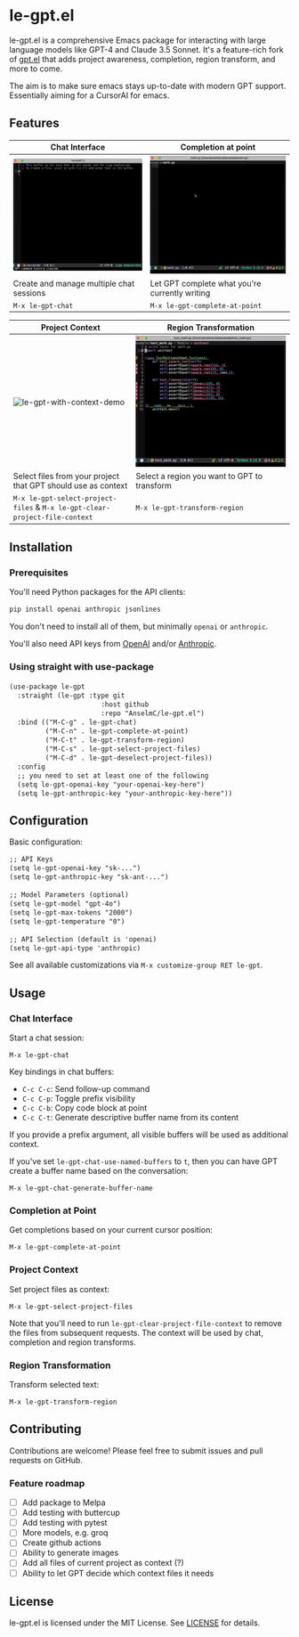 # le-gpt.el

le-gpt.el is a comprehensive Emacs package for interacting with large language models like GPT-4 and Claude 3.5 Sonnet. It's a feature-rich fork of [gpt.el](https://github.com/stuhlmueller/gpt.el) that adds project awareness, completion, region transform, and more to come.

The aim is to make sure emacs stays up-to-date with modern GPT support. Essentially aiming for a CursorAI for emacs.

## Features

| Chat Interface                                         | Completion at point                                                              |
|--------------------------------------------------------|----------------------------------------------------------------------------------|
| ![le-gpt-chat-demo](./resources/le-gpt-chat.gif) | ![le-gpt-complete-at-point-demo](./resources/le-gpt-complete-at-point.gif) |
| Create and manage multiple chat sessions               | Let GPT complete what you're currently writing                                   |
| `M-x le-gpt-chat`                                        | `M-x le-gpt-complete-at-point`                                                                                  |


| Project Context                                                                   | Region Transformation                                                   |
|-----------------------------------------------------------------------------------|-------------------------------------------------------------------------|
| ![le-gpt-with-context-demo](./resources/le-gpt-with-context.gif)            | ![le-gpt-transform-region-demo](./resources/le-gpt-transform.gif) |
| Select files from your project that GPT should use as context                     | Select a region you want to GPT to transform                            |
| `M-x le-gpt-select-project-files` & `M-x le-gpt-clear-project-file-context` | `M-x le-gpt-transform-region`                                        |




## Installation

### Prerequisites

You'll need Python packages for the API clients:

```bash
pip install openai anthropic jsonlines
```
You don't need to install all of them, but minimally `openai` or `anthropic`.

You'll also need API keys from [OpenAI](https://beta.openai.com/) and/or [Anthropic](https://console.anthropic.com).

### Using straight with use-package
```elisp
(use-package le-gpt
  :straight (le-gpt :type git
                       :host github
                       :repo "AnselmC/le-gpt.el")
  :bind (("M-C-g" . le-gpt-chat)
         ("M-C-n" . le-gpt-complete-at-point)
         ("M-C-t" . le-gpt-transform-region)
         ("M-C-s" . le-gpt-select-project-files)
         ("M-C-d" . le-gpt-deselect-project-files))
  :config
  ;; you need to set at least one of the following
  (setq le-gpt-openai-key "your-openai-key-here")
  (setq le-gpt-anthropic-key "your-anthropic-key-here"))
```

## Configuration

Basic configuration:

```elisp
;; API Keys
(setq le-gpt-openai-key "sk-...")
(setq le-gpt-anthropic-key "sk-ant-...")

;; Model Parameters (optional)
(setq le-gpt-model "gpt-4o")
(setq le-gpt-max-tokens "2000")
(setq le-gpt-temperature "0")

;; API Selection (default is 'openai)
(setq le-gpt-api-type 'anthropic)
```
See all available customizations via `M-x customize-group RET le-gpt`.

## Usage

### Chat Interface

Start a chat session:
```elisp
M-x le-gpt-chat
```

Key bindings in chat buffers:
- `C-c C-c`: Send follow-up command
- `C-c C-p`: Toggle prefix visibility
- `C-c C-b`: Copy code block at point
- `C-c C-t`: Generate descriptive buffer name from its content

If you provide a prefix argument, all visible buffers will be used as additional context.

If you've set `le-gpt-chat-use-named-buffers` to `t`, then you can have GPT create a buffer name based on the conversation:

``` elisp
M-x le-gpt-chat-generate-buffer-name
```

### Completion at Point

Get completions based on your current cursor position:
```elisp
M-x le-gpt-complete-at-point
```


### Project Context

Set project files as context:
```elisp
M-x le-gpt-select-project-files
```

Note that you'll need to run `le-gpt-clear-project-file-context` to remove the files from subsequent requests.
The context will be used by chat, completion and region transforms.

### Region Transformation

Transform selected text:
```elisp
M-x le-gpt-transform-region
```


## Contributing

Contributions are welcome! Please feel free to submit issues and pull requests on GitHub.

### Feature roadmap

 - [ ] Add package to Melpa
 - [ ] Add testing with buttercup
 - [ ] Add testing with pytest
 - [ ] More models, e.g. groq
 - [ ] Create github actions
 - [ ] Ability to generate images
 - [ ] Add all files of current project as context (?)
 - [ ] Ability to let GPT decide which context files it needs

## License

le-gpt.el is licensed under the MIT License. See [LICENSE](LICENSE) for details.
